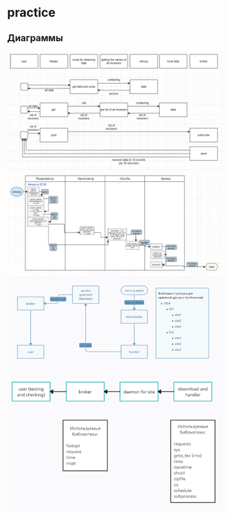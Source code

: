 # practice
## Диаграммы

![главная схема](img/diagram4.png)
![главная схема](img/diagram3.png)
![основная схема](img/diagram2.png)
![архитектура](img/diagram1.png)

